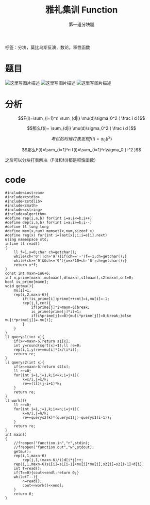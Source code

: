 ﻿---
title: 雅礼集训 Function
subtitle: "第一道分块题"
tags: 
 - 分块
 - 莫比乌斯反演
 - 数论
 - 积性函数
grammar_cjkRuby: true
catalog: true
layout:  post
header-img: "img/header/P4.jpg"
preview-img: "/img/preview/P1.jpg"
---

标签：分块，莫比乌斯反演，数论，积性函数

# 题目
![这里写图片描述](http://img.blog.csdn.net/20180113155646487?watermark/2/text/aHR0cDovL2Jsb2cuY3Nkbi5uZXQvcXdlcnR5MTEyNQ==/font/5a6L5L2T/fontsize/400/fill/I0JBQkFCMA==/dissolve/70/gravity/SouthEast)
![这里写图片描述](http://img.blog.csdn.net/20180113155858759?watermark/2/text/aHR0cDovL2Jsb2cuY3Nkbi5uZXQvcXdlcnR5MTEyNQ==/font/5a6L5L2T/fontsize/400/fill/I0JBQkFCMA==/dissolve/70/gravity/SouthEast)
![这里写图片描述](http://img.blog.csdn.net/20180113155911670?watermark/2/text/aHR0cDovL2Jsb2cuY3Nkbi5uZXQvcXdlcnR5MTEyNQ==/font/5a6L5L2T/fontsize/400/fill/I0JBQkFCMA==/dissolve/70/gravity/SouthEast)

# 分析

$$F(i)=\sum_{i=1}^n \sum_{d|i} \mu(d)\sigma_0^2 ( \frac i d )$$

$$那么f(i)= \sum_{d|i} \mu(d)\sigma_0^2 ( \frac i d )$$

$$考试的时候打表发现f(i)=\sigma_0 ( i^2 )$$

$$那么F(i)=\sum_{i=1}^n f(i)=\sum_{i=1}^n\sigma_0 ( i^2 )$$

之后可以分块打表解决（F(i)和f(i)都是积性函数）

# code

```
#include<iostream>
#include<cstdio>
#include<cstdlib>
#include<cmath>
#include<cstring>
#include<algorithm>
#define rep(i,a,b) for(int i=a;i<=b;i++)
#define dep(i,a,b) for(int i=a;i>=b;i--)
#define ll long long
#define mem(x,num) memset(x,num,sizeof x)
#define reg(x) for(int i=last[x];i;i=e[i].next)
using namespace std;
inline ll read()
{
	ll f=1,x=0;char ch=getchar();
	while(ch<'0'||ch>'9'){if(ch=='-')f=-1;ch=getchar();}
	while(ch>='0'&&ch<='9'){x=x*10+ch-'0';ch=getchar();}
	return x*f;
}
const int maxn=1e6+6;
int n,prime[maxn],mu[maxn],d[maxn],s1[maxn],s2[maxn],cnt=0;
bool is_prime[maxn];
void getmu(){
	mu[1]=1;
	rep(i,2,maxn-6){
		if(!is_prime[i])prime[++cnt]=i,mu[i]=-1;
		rep(j,1,cnt){
			if(prime[j]*i>maxn-6)break;
			is_prime[prime[j]*i]=1;
			if(i%prime[j]==0){mu[i*prime[j]]=0;break;}else mu[i*prime[j]]=-mu[i];
		}
	}
}
ll querys1(int x){
	if(x<=maxn-6)return s1[x];
	int y=round(sqrt(x)+1);ll re=0;
	rep(i,1,y)re+=mu[i]*(x/(i*i));
	return re;
}
ll querys2(int x){
	if(x<=maxn-6)return s2[x];
	ll re=0;
	for(int i=1,j=1,k;i<=x;i=j+1){
		k=x/i,j=x/k;
		re+=(ll)(j-i+1)*k;
	}
	return re;
}
ll work(){
	ll re=0;
	for(int i=1,j=1,k;i<=n;i=j+1){
		k=n/i,j=n/k;
		re+=querys2(k)*(querys1(j)-querys1(i-1));
	}
	return re;
}
int main()
{
	//freopen("function.in","r",stdin);
	//freopen("function.out","w",stdout); 
	getmu();
	rep(i,1,maxn-6)
		rep(j,1,(maxn-6)/i)d[i*j]++;
	rep(i,1,maxn-6)s1[i]=s1[i-1]+mu[i]*mu[i],s2[i]=s2[i-1]+d[i];
	int T=read();
	if(T==0){cout<<endl;return 0;}
	while(T--){
		n=read();
	    cout<<work()<<endl;
	}
	return 0;
}

```

